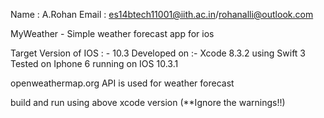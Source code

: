 Name : A.Rohan
Email : es14btech11001@iith.ac.in/rohanalli@outlook.com

MyWeather - Simple weather forecast app for ios

Target Version of IOS : - 10.3
Developed on :- Xcode 8.3.2 using Swift 3
Tested on Iphone 6 running on IOS 10.3.1

openweathermap.org API is used for weather forecast

build and run using above xcode version (**Ignore the warnings!!)
